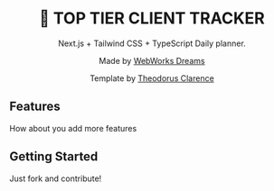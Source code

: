 <div align="center">
  <h1>📆 TOP TIER CLIENT TRACKER</h1>
  <p>Next.js + Tailwind CSS + TypeScript Daily planner.</p>
  <p>Made by <a href="https://www.webworksdreams.com">WebWorks Dreams</a></p>
  <p>Template by <a href="https://theodorusclarence.com">Theodorus Clarence</a></p>
</div>

## Features

How about you add more features

## Getting Started

Just fork and contribute!
